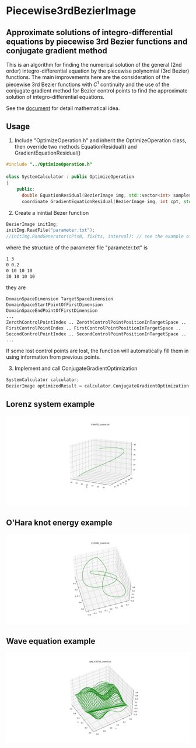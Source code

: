 # Piecewise3rdBezierImage

## Approximate solutions of integro-differential equations by piecewise 3rd Bezier functions and conjugate gradient method

This is an algorithm for finding the numerical solution of the general (2nd order) integro-differential equation by the piecewise polynomial (3rd Bezier) functions.
The main improvements here are the consideration of the piecewise 3rd Bezier functions with $C^1$ continuity and the use of the conjugate gradient method for Bezier control points to find the approximate solution of integro-differential equations.

See the [document](/doc/Piecewise_3rd_Bezier_Image_approximation_method.pdf) for detail mathematical idea.

## Usage
1. Include "OptimizeOperation.h" and inherit the OptimizeOperation class, then override two methods EquationResidual() and GradientEquationResidual()
```c++
#include "../OptimizeOperation.h"

class SystemCalculator : public OptimizeOperation
{
    public:
      double EquationResidual(BezierImage img, std::vector<int> samples) override { ... }
      coordinate GradientEquationResidual(BezierImage img, int cpt, std::vector<int> samples) override { ... }
```
2. Create a inintial Bezer function
```c++
BezierImage initImg;
initImg.ReadFile("parameter.txt"); 
//initImg.RandGenerator(cPtsN, fixPts, interval); // see the example of knot_energy
```
where the structure of the parameter file "parameter.txt" is
```
1 3
0 0.2
0 10 10 10 
30 10 10 10 
```
they are
```
DomainSpaceDimension TargetSpaceDimension
DomainSpaceStartPointOfFirstDimension DomainSpaceEndPointOfFirstDimension
...
ZerothControlPointIndex .. ZerothControlPointPositionInTargetSpace ..
FirstControlPointIndex .. FirstControlPointPositionInTargetSpace ..
SecondControlPointIndex .. SecondControlPointPositionInTargetSpace ..
...
```
If some lost control points are lost, the function will automatically fill them in using information from previous points.

3. Implement and call ConjugateGradientOptimization
```c++
SystemCalculator calculator;
BezierImage optimizedResult = calculator.ConjugateGradientOptimization(initImg, samples, 1.0);
```

## Lorenz system example
![example fig](/lorenz_system/data/lorenz_system_ex.png)

## O'Hara knot energy example
![example fig](/knot_energy/data/knot_energy_ex.png)

## Wave equation example
![example fig](/wave_equation/data/wave_equation_ex.png)
